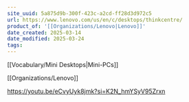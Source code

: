 ```yaml
---
site_uuid: 5a875d9b-300f-423c-a2cd-ff28d3d972c5
url: https://www.lenovo.com/us/en/c/desktops/thinkcentre/
product_of: '[[Organizations/Lenovo|Lenovo]]'
date_created: 2025-03-14
date_modified: 2025-03-24
tags:
---
```


[[Vocabulary/Mini Desktops|Mini-PCs]]

[[Organizations/Lenovo]]

https://youtu.be/eCvyUyk8jmk?si=K2N_hmYSyV95Zrxn